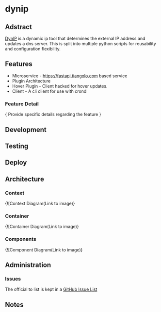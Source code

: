# dynip

## Adstract

[DynIP](https://github.com/gautada/dynip-container) is a dynamic ip tool that determines the external IP address and updates a dns server. This is split into multiple python scripts for reusability and configuration flexibility.

## Features

- Microservice - https://fastapi.tiangolo.com based service
- Plugin Architecture
 - Hover Plugin - Client hacked for hover updates.
- Client - A cli client for use with crond

### Feature Detail

{ Provide specific details regarding the feature }

## Development

## Testing

## Deploy

## Architecture

### Context

{![Context Diagram(Link to image)}

### Container

{![Container Diagram(Link to image)}

### Components

{![Component Diagram(Link to image)}

## Administration

### Issues

The official to list is kept in a [GitHub Issue List](https://github.com/gautada/dynip-container/issues/)

## Notes
